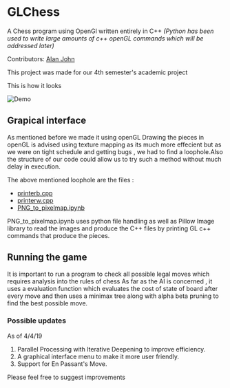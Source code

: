 # GLChess
A Chess program using OpenGl written entirely in C++
*(Python has been used to write large amounts of c++ openGL commands which will be addressed later)*

Contributors:
[Alan John](https://github.com/TheForeverLost)

This project was made for our 4th semester's academic project

This is how it looks

![Demo](https://media.giphy.com/media/f6IVaSWY3YqcWzZULL/giphy.gif)

## Grapical interface
As mentioned before we made it using openGL 
Drawing the pieces in openGL is advised using texture mapping as its much more effecient but as we were on tight schedule and getting bugs , we had to find a loophole.Also the structure of our code could allow us to try such a method without much delay in execution.

The above mentioned loophole are the files : 
- [printerb.cpp](https://github.com/TheForeverLost/GLChess/blob/master/printerb.cpp)<br>
- [printerw.cpp](https://github.com/TheForeverLost/GLChess/blob/master/printerw.cpp)<br>
- [PNG_to_pixelmap.ipynb](https://github.com/TheForeverLost/GLChess/blob/master/PNG_to_pixelmap.ipynb)

PNG_to_pixelmap.ipynb uses python file handling as well as Pillow Image library to read the images and produce the C++ files by printing GL c++ commands that produce the pieces.

## Running the game
It is important to run a program to check all possible legal moves which requires analysis into the rules of chess
As far as the AI is concerned , it uses a evaluation function which evaluates the cost of state of board after every move and then uses a minimax tree along with alpha beta pruning to find the best possible move.

### Possible updates
As of 4/4/19 <br>
1. Parallel Processing with Iterative Deepening to improve efficiency.
2. A graphical interface menu to make it more user friendly.
3. Support for En Passant's Move.

Please feel free to suggest improvements

